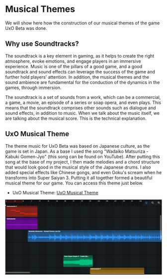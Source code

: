 # Musical Themes
We will show here how the construction of our musical themes of the game UxO Beta was done.

## Why use Soundtracks?
The soundtrack is a key element in gaming, as it helps to create the right atmosphere, evoke emotions, and engage players in an immersive experience. Music is one of the pillars of a good game, and a good soundtrack and sound effects can leverage the success of the game and further hold players' attention. In addition, the musical themes and the sound ambience are fundamental for the conduction of the dynamics in the games, through immersion.

The soundtrack is a set of sounds from a work, which can be a commercial, a game, a movie, an episode of a series or soap opera, and even plays. This means that the soundtrack comprises other sounds such as dialogue and sound effects, in addition to music. When we talk about the music itself, we are talking about the musical score. This is the technical explanation. 

## UxO Musical Theme

The theme music for UxO Beta was based on Japanese culture, as the game is set in Japan. As a base I used the song "Wadaiko Matsuriza - Kabuki Gomen-Jyo" (this song can be found on YouTube). After putting this song at the base of my project, I then made melodies and a chord structure that would look good in the musical style of the Japanese drums. I also added special effects like Chinese gongs, and even Goku's scream when he transforms into Super Saiyan 3. Putting it all together formed a beautiful musical theme for our game. You can access this theme just below.

- UxO Musical Theme: [UxO Musical Theme](general/musical_themes/UxO_Musical_Theme.wav)

<div align="center"> 
  <img src="image_musical/musical_theme_uxo.png" alt="BandLab Musical Theme">
</div>
